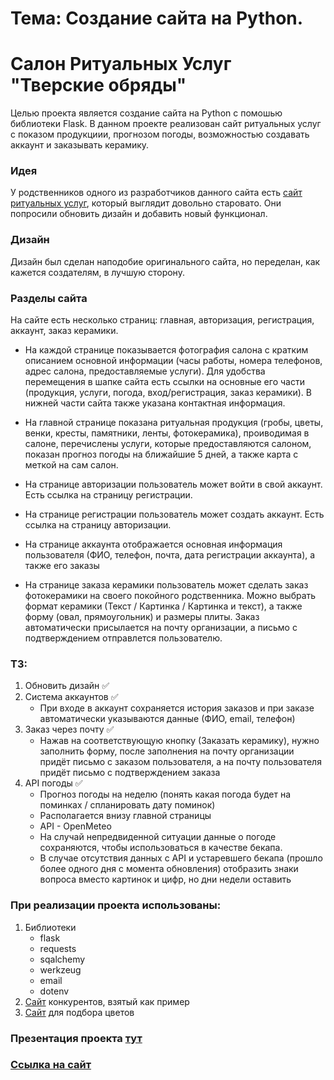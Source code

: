 
# Тема: Создание сайта на Python.
# Салон Ритуальных Услуг "Тверские обряды"


Целью проекта является создание сайта на Python с помошью библиотеки Flask.
В данном проекте реализован сайт ритуальных услуг с показом продукциии, прогнозом погоды, возможностью создавать аккаунт и заказывать керамику.

### Идея

У родственников одного из разработчиков данного сайта есть [сайт ритуальных услуг](https://tverobrad.ru/), который выглядит довольно старовато. Они попросили обновить дизайн и добавить новый функционал.

### Дизайн

Дизайн был сделан наподобие оригинального сайта, но переделан, как кажется создателям, в лучшую сторону.

### Разделы сайта

На сайте есть несколько страниц: главная, авторизация, регистрация, аккаунт, заказ керамики.

- На каждой странице показывается фотография салона с кратким описанием основной информации (часы работы, номера телефонов, адрес салона, предоставляемые услуги). Для удобства перемещения в шапке сайта есть ссылки на основные его части (продукция, услуги, погода, вход/регистрация, заказ керамики). В нижней части сайта также указана контактная информация.

- На главной странице показана ритуальная продукция (гробы, цветы, венки, кресты, памятники, ленты, фотокерамика), проиводимая в салоне, перечислены услуги, которые предоставляются салоном, показан прогноз погоды на ближайшие 5 дней, а также карта с меткой на сам салон.

- На странице авторизации пользователь может войти в свой аккаунт. Есть ссылка на страницу регистрации.

- На странице регистрации пользователь может создать аккаунт. Есть ссылка на страницу авторизации. 

- На странице аккаунта отображается основная информация пользователя (ФИО, телефон, почта, дата регистрации аккаунта), а также его заказы

- На странице заказа керамики пользователь может сделать заказ фотокерамики на своего покойного родственника. Можно выбрать формат керамики (Текст / Картинка / Картинка и текст), а также форму (овал, прямоугольник) и размеры плиты. Заказ автоматически присылается на почту организации, а письмо с подтверждением отправлется пользователю.

### ТЗ:
1. Обновить дизайн ✅
2. Система аккаунтов ✅
   - При входе в аккаунт сохраняется история заказов и при заказе автоматически указываются данные (ФИО, email, телефон)
3. Заказ через почту ✅
    - Нажав на соответствующую кнопку (Заказать керамику), нужно заполнить форму, после заполнения на почту организации придёт письмо с заказом пользователя, а на почту пользователя придёт письмо с подтверждением заказа
4. API погоды ✅
    - Прогноз погоды на неделю (понять какая погода будет на поминках / спланировать дату поминок)
    - Располагается внизу главной страницы
    - API - OpenMeteo
    - На случай непредвиденной ситуации данные о погоде сохраняются, чтобы использоваться в качестве бекапа.
    - В случае отсутствия данных с API и устаревшего бекапа (прошло более одного дня с момента обновления) отобразить знаки вопроса вместо картинок и цифр, но дни недели оставить 

### При реализации проекта использованы:
1. Библиотеки
   - flask
   - requests
   - sqalchemy
   - werkzeug
   - email
   - dotenv
2. [Сайт](https://tverritual.ru/exhumation/) конкурентов, взятый как пример
3. [Сайт](https://colorhunt.co/) для подбора цветов

### Презентация проекта [тут](https://docs.google.com/presentation/d/1wmu2yk5QszBuySNvKQ8GcRPybSsJQ8iocE2KcEN-wZM/edit#slide=id.g2cd9986e685_2_6)
### [Ссылка на сайт](https://nikorai.pythonanywhere.com/)
